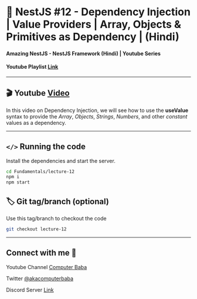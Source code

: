 # 📖 NestJS #12 - Dependency Injection | Value Providers | Array, Objects & Primitives as Dependency | (Hindi)

#### Amazing NestJS - NestJS Framework (Hindi) | Youtube Series

#### Youtube Playlist [Link](https://bit.ly/3titPk3)

---

## 🎬 Youtube [Video](https://youtu.be/ZkT2IaeYE1o)

In this video on Dependency Injection, we will see how to use the **useValue** syntax to provide the _Array_, _Objects_, _Strings_, _Numbers_, and other _constant_ values as a dependency. 

---

## `</>` Running the code

Install the dependencies and start the server.

```sh
cd Fundamentals/lecture-12
npm i
npm start
```

## 🏷️ Git tag/branch (optional)

Use this tag/branch to checkout the code

```sh
git checkout lecture-12
```

---

## Connect with me 👋

Youtube Channel [Computer Baba](https://www.youtube.com/c/ComputerBabaOfficial)

Twitter [@akacomputerbaba](https://twitter.com/akacomputerbaba)

Discord Server [Link](https://discord.gg/9V4VTDM)
